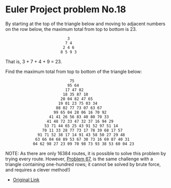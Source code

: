 Euler Project problem No.18
==========================

By starting at the top of the triangle below and moving to adjacent numbers on the row below, the maximum total from top to bottom is 23.

                               3
                              7 4
                             2 4 6
                            8 5 9 3

That is, 3 + 7 + 4 + 9 = 23.

Find the maximum total from top to bottom of the triangle below:

                                75
                               95 64
                              17 47 82
                             18 35 87 10
                            20 04 82 47 65
                           19 01 23 75 03 34
                          88 02 77 73 07 63 67
                         99 65 04 28 06 16 70 92
                       41 41 26 56 83 40 80 70 33
                      41 48 72 33 47 32 37 16 94 29
                     53 71 44 65 25 43 91 52 97 51 14
                    70 11 33 28 77 73 17 78 39 68 17 57
                  91 71 52 38 17 14 91 43 58 50 27 29 48
                 63 66 04 68 89 53 67 30 73 16 69 87 40 31
                04 62 98 27 23 09 70 98 73 93 38 53 60 04 23

NOTE: As there are only 16384 routes, it is possible to solve this problem by trying every route. However, [Problem 67](https://projecteuler.net/problem=67), is the same challenge with a triangle containing one-hundred rows; it cannot be solved by brute force, and requires a clever method!)

- [Original Link](https://projecteuler.net/problem=18)

